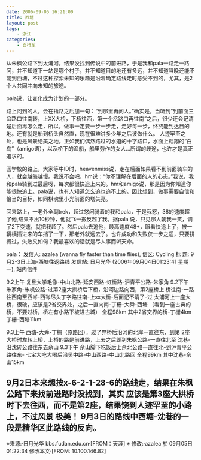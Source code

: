 ```yaml
---
date: 2006-09-05 16:21:00
title: 西塘
layout: post
tags:
    - 浙江
categories:
    - 自行车
---
```


从朱枫公路下到太浦河，结果没找到传说中的前进路，于是我和pala一路走一路问，并不知道下一站是哪个村子，并不知道目的地还有多远，并不知道当晚还能不能到西塘，不过这种探索未知的乐趣是沿着确定路线走时感受不到的，尤其，是2个人共同冲向未知的旅途。

pala说，让变化成为计划的一部分。

路上问到的人，会在指路之后加一句：“到那里再问人。”确实是，当听到“到前面三岔路口往南转，上XX大桥，下桥往西，第一个岔路口再往南”之后，很少还会记清楚后面再怎么走，所以，做事一定要一步一步走，走好每一步，终究能到达目的地。还有就是船到桥头自然直，现在很难讲多少年之后该做什么。
人迹罕至之处，也是风景绝美之地。正如我们偶然路过的水道的十字路口，水面上翱翔的“白鸟”（amigo语），以及桥下的渔船，船里劳作的女人...所谓的歧途，也许才是真正追求的。

回学校的路上，大家等牛ID时，heavenmiss说，走在后面如果看不到前面骑车的人，就会越骑越慢。我说不会吧，hm说：“你不理解在后面的人的心态。”我说，我和pala骑到过最后呀，每次都很快追上来的。hm和amigo说，那是因为你知道你能很快追上。pala说，也有人知道怎么追也追不上的。因此想到，做事需要自信和恰当的目标，如同棋魂里小光前面的塔矢亮。

回来路上，一老外全副trek，超过悠闲骑着的我和pala，于是我怒，38的速度超了他,结果不出10秒钟，他就飞一搬反超了我。据pala 说，只见那人朝我一笑，调了2下变速，就把我超了。然后pala去追他，最高速度48+，眼看快追上了，被一辆横插进来的车挡了一下，那老外就远去了。也许成功和失败仅一步之遥，只要拼搏过，失败又如何？我最喜欢的话就是尽人事而听天命。

pala：
发信人: azalea (wanna fly faster than time flies), 信区: Cycling
标  题: 9月2-3日上海-西塘往返路线
发信站: 日月光华 (2006年09月04日01:23:41 星期一), 站内信件

9.2上午 复旦大学毛像-中山北路-延安西路-虹桥路-沪青平公路-朱家角
9.2下午 朱家角-朱枫公路-过第2座大拱桥后下桥，沿河边路向西，第2座桥上
桥往南-一路往西南至西岑-西岑尽头丁字路往南-上xx大桥-后面记不清了-过
太浦河上一座大桥，很破，应该是2省交界处，之后一直向南-丁栅-大舜-西塘
（看到一座古典的桥，不要过桥，桥左有小路下坡进古城）
全程98km 其中2省交界的桥-丁栅4km 丁栅-西塘11km

9.3上午 西塘-大舜-丁栅（原路回），过了界桥后沿河的北岸一直往东，到第
2座大桥时左转上桥，上桥的路是前进路，上去之后即到朱枫公路-一直往北至
沈巷-沿沈砖公路往东去佘山
9.3下午 佘山脚下吃饭后上佘北公路一直往北-到沪青平公路往东-
七宝大吃大喝后沿吴中路-中山西路-中山北路回
全程99km 其中沈巷-佘山15km

9月2日本来想按x-6-2-1-28-6的路线走，结果在朱枫公路下来找前进路时没找到，其实
应该是第3座大拱桥时下去往西，而不是第2座，结果饶到人迹罕至的小路上，不过风景
极美！
9月3日的路线中西塘-沈巷的一段是精华区此路线的反向。
--
※来源:·日月光华 bbs.fudan.edu.cn·[FROM：天涯]
※ 修改:·azalea 於 09月05日01:22:34 修改本文·[FROM: 10.100.146.82] 
